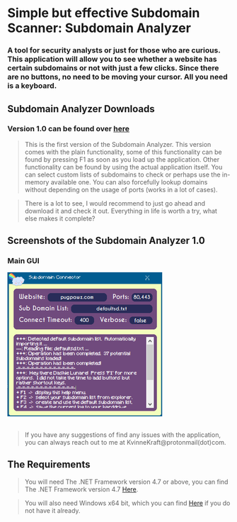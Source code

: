 # Simple but effective Subdomain Scanner: Subdomain Analyzer
### A tool for security analysts or just for those who are curious.  This application will allow you to see whether a website has certain subdomains or not with just a few clicks.  Since there are no buttons, no need to be moving your cursor.  All you need is a keyboard.
##
## Subdomain Analyzer Downloads
### Version 1.0 can be found over [here](https://github.com/KvinneKraft/Software/raw/main/SubdomainAnalyzer/app/1.0/Subdomain%20Analyzer.exe?raw=true)
> This is the first version of the Subdomain Analyzer.  This version comes with the plain functionality, some of this functionality can be found by pressing F1 as soon as you load up the application.  Other functionality can be found by using the actual application itself.  You can select custom lists of subdomains to check or perhaps use the in-memory available one.  You can also forcefully lookup domains without depending on the usage of ports (works in a lot of cases).

> There is a lot to see, I would recommend to just go ahead and download it and check it out.  Everything in life is worth a try, what else makes it complete?
##
## Screenshots of the Subdomain Analyzer 1.0
### Main GUI
![Main GUI1](screenshots/main-gui1.png)
##
> If you have any suggestions of find any issues with the application, you can always reach out to me at KvinneKraft@protonmail(dot)com.  
##
## The Requirements
> You will need The .NET Framework version 4.7 or above, you can find The .NET Framework version 4.7 [Here](https://dotnet.microsoft.com/download/dotnet-framework/net47).

> You will also need Windows x64 bit, which you can find [Here](https://www.microsoft.com/en-us/windows) if you do not have it already.